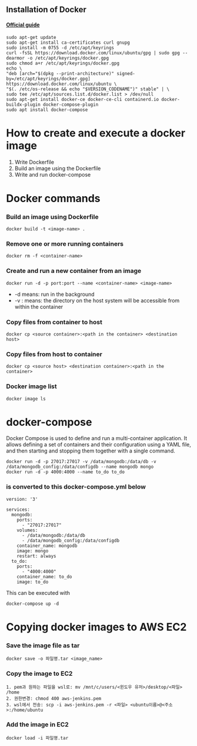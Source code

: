 ## Installation of Docker
#### [Official guide](https://docs.docker.com/engine/install/ubuntu/)
~~~
sudo apt-get update
sudo apt-get install ca-certificates curl gnupg
sudo install -m 0755 -d /etc/apt/keyrings
curl -fsSL https://download.docker.com/linux/ubuntu/gpg | sudo gpg --dearmor -o /etc/apt/keyrings/docker.gpg
sudo chmod a+r /etc/apt/keyrings/docker.gpg
echo \
"deb [arch="$(dpkg --print-architecture)" signed-by=/etc/apt/keyrings/docker.gpg] https://download.docker.com/linux/ubuntu \
"$(. /etc/os-release && echo "$VERSION_CODENAME")" stable" | \
sudo tee /etc/apt/sources.list.d/docker.list > /dev/null
sudo apt-get install docker-ce docker-ce-cli containerd.io docker-buildx-plugin docker-compose-plugin
sudo apt install docker-compose
~~~

# How to create and execute a docker image
1. Write Dockerfile
2. Build an image using the Dockerfile
3. Write and run docker-compose

# Docker commands
### Build an image using Dockerfile
~~~
docker build -t <image-name> .
~~~
### Remove one or more running containers
~~~
docker rm -f <container-name>
~~~
### Create and run a new container from an image
~~~
docker run -d -p port:port --name <container-name> <image-name>
~~~
- -d means: run in the background
- -v <directory on the host system>:<directory in the container> means: the directory on the host system will be accessible from within the container
### Copy files from container to host
~~~
docker cp <source container>:<path in the container> <destination host>
~~~
### Copy files from host to container
~~~
docker cp <source host> <destination container>:<path in the container>
~~~
### Docker image list
~~~
docker image ls
~~~

# docker-compose
Docker Compose is used to define and run a multi-container application. It allows defining a set of containers and their configuration using a YAML file, and then starting and stopping them together with a single command.
~~~
docker run -d -p 27017:27017 -v /data/mongodb:/data/db -v /data/mongodb_config:/data/configdb --name mongodb mongo
docker run -d -p 4000:4000 --name to_do to_do
~~~
### is converted to this docker-compose.yml below
~~~
version: '3'

services:
  mongodb:
    ports:
      - "27017:27017"
    volumes:
      - /data/mongodb:/data/db
      - /data/mongodb_config:/data/configdb
    container_name: mongodb
    image: mongo
    restart: always
  to_do:
    ports:
      - "4000:4000"
    container_name: to_do
    image: to_do
~~~
This can be executed with
~~~
docker-compose up -d
~~~
  
# Copying docker images to AWS EC2
### Save the image file as tar
~~~
docker save -o 파일명.tar <image_name>
~~~
### Copy the image to EC2
~~~
1. pem과 원하는 파일을 wsl로: mv /mnt/c/users/<윈도우 유저>/desktop/<파일> /home
2. 권한변경: chmod 400 aws-jenkins.pem
3. wsl에서 전송: scp -i aws-jenkins.pem -r <파일> <ubuntu이름>@<주소>:/home/ubuntu
~~~
### Add the image in EC2
~~~
docker load -i 파일명.tar
~~~
